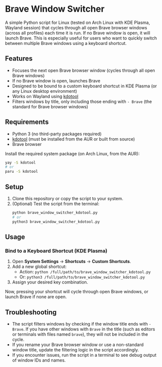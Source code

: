 # Brave Window Switcher

A simple Python script for Linux (tested on Arch Linux with KDE Plasma, Wayland session) that cycles through all open Brave browser windows (across all profiles) each time it is run. If no Brave window is open, it will launch Brave. This is especially useful for users who want to quickly switch between multiple Brave windows using a keyboard shortcut.

## Features

- Focuses the next open Brave browser window (cycles through all open Brave windows)
- If no Brave window is open, launches Brave
- Designed to be bound to a custom keyboard shortcut in KDE Plasma (or any Linux desktop environment)
- Works on Wayland using [kdotool](https://github.com/htrefil/kdotool)
- Filters windows by title, only including those ending with `- Brave` (the standard for Brave browser windows)

## Requirements

- Python 3 (no third-party packages required)
- [kdotool](https://github.com/htrefil/kdotool) (must be installed from the AUR or built from source)
- Brave browser

Install the required system package (on Arch Linux, from the AUR):

```bash
yay -S kdotool
# or
paru -S kdotool
```

## Setup

1. Clone this repository or copy the script to your system.
2. (Optional) Test the script from the terminal:
   ```bash
   python brave_window_switcher_kdotool.py
   # or
   python3 brave_window_switcher_kdotool.py
   ```

## Usage

### Bind to a Keyboard Shortcut (KDE Plasma)

1. Open **System Settings** → **Shortcuts** → **Custom Shortcuts**.
2. Add a new global shortcut:
   - Action: `python /full/path/to/brave_window_switcher_kdotool.py`
   - Or: `python3 /full/path/to/brave_window_switcher_kdotool.py`
3. Assign your desired key combination.

Now, pressing your shortcut will cycle through open Brave windows, or launch Brave if none are open.

## Troubleshooting

- The script filters windows by checking if the window title ends with `- Brave`. If you have other windows with `Brave` in the title (such as editors or terminals with files named `brave`), they will not be included in the cycle.
- If you rename your Brave browser window or use a non-standard window title, update the filtering logic in the script accordingly.
- If you encounter issues, run the script in a terminal to see debug output of window IDs and names.
